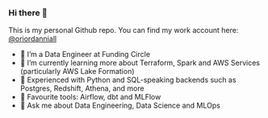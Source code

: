 ### Hi there 👋

This is my personal Github repo. You can find my work account here: [@oriordanniall](https://github.com/oriordanniall)

- 🔭 I’m a Data Engineer at Funding Circle
- 🌱 I’m currently learning more about Terraform, Spark and AWS Services (particularly AWS Lake Formation)
- 🐍 Experienced with Python and SQL-speaking backends such as Postgres, Redshift, Athena, and more
- 🧰 Favourite tools: Airflow, dbt and MLFlow
- 💬 Ask me about Data Engineering, Data Science and MLOps
